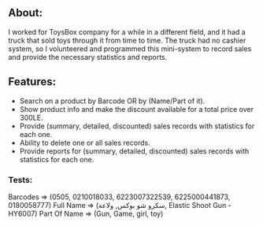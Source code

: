 ## About:
I worked for ToysBox company for a while in a different field, and it had a truck that sold toys through it from time to time. The truck had no cashier system, so I volunteered and programmed this mini-system to record sales and provide the necessary statistics and reports.

## Features:
- Search on a product by Barcode OR by (Name/Part of it).
- Show product info and make the discount available for a total price over 300LE.
- Provide (summary, detailed, discounted) sales records with statistics for each one.
- Ability to delete one or all sales records.
- Provide reports for (summary, detailed, discounted) sales records with statistics for each one.

### Tests:
Barcodes => (0505, 0210018033, 6223007322539, 6225000441873, 0180058777)
Full Name => (سكرو شو بوكس, ولاعة, Elastic Shoot Gun - HY6007)
Part Of Name => (Gun, Game, girl, toy)
